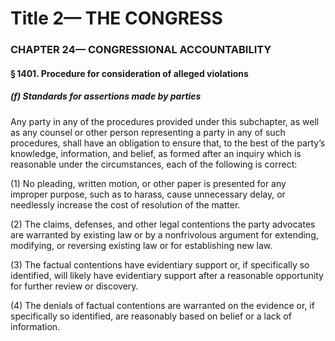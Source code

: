 
# Title 2— THE CONGRESS
### CHAPTER 24— CONGRESSIONAL ACCOUNTABILITY
#### § 1401. Procedure for consideration of alleged violations
##### (f) Standards for assertions made by parties

Any party in any of the procedures provided under this subchapter, as well as any counsel or other person representing a party in any of such procedures, shall have an obligation to ensure that, to the best of the party’s knowledge, information, and belief, as formed after an inquiry which is reasonable under the circumstances, each of the following is correct:

(1) No pleading, written motion, or other paper is presented for any improper purpose, such as to harass, cause unnecessary delay, or needlessly increase the cost of resolution of the matter.

(2) The claims, defenses, and other legal contentions the party advocates are warranted by existing law or by a nonfrivolous argument for extending, modifying, or reversing existing law or for establishing new law.

(3) The factual contentions have evidentiary support or, if specifically so identified, will likely have evidentiary support after a reasonable opportunity for further review or discovery.

(4) The denials of factual contentions are warranted on the evidence or, if specifically so identified, are reasonably based on belief or a lack of information.
